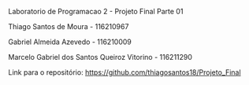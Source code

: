 Laboratorio de Programacao 2 - Projeto Final Parte 01

Thiago Santos de Moura - 116210967

Gabriel Almeida Azevedo - 116210009

Marcelo Gabriel dos Santos Queiroz Vitorino - 116211290

Link para o repositório: https://github.com/thiagosantos18/Projeto_Final
